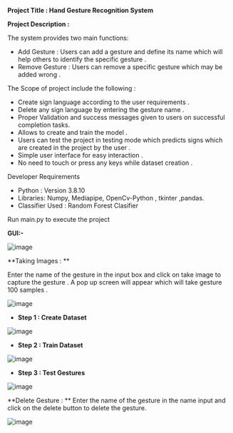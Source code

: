 **Project Title : Hand Gesture Recognition System**

**Project Description :**


The system provides two main functions:

* Add Gesture : Users can add a gesture and define its name which will help others to identify the specific gesture .
* Remove Gesture : Users can remove a specific gesture which may be added wrong .

The Scope of project include the following : 

* Create sign language according to the user requirements .
* Delete any sign language by entering the gesture name .
* Proper Validation and success messages given to users on successful completion tasks.
* Allows to create and train the model .
* Users can test the project in testing mode which predicts signs which are created in the project by the user  .
* Simple user interface for easy interaction .
* No need to touch or press any keys while dataset creation .

Developer Requirements
* Python : Version 3.8.10
* Libraries: Numpy, Mediapipe, OpenCv-Python , tkinter ,pandas.
* Classifier Used : Random Forest Clasifier

Run main.py to execute the project

**GUI:-**

![image](https://github.com/saraswatibalotiya/HandGestureRecognitionSystem/assets/54326277/688564b8-2d5f-465f-86dd-6a0d2b61b140)

**Taking Images : **

Enter the name of the gesture in the input box and click on take image to capture the gesture .
A pop up screen will appear which will take gesture 100 samples .

![image](https://github.com/saraswatibalotiya/HandGestureRecognitionSystem/assets/54326277/e04863da-a4ce-4385-9c2d-95d96e1679d6)


* **Step 1 : Create Dataset**

![image](https://github.com/saraswatibalotiya/HandGestureRecognitionSystem/assets/54326277/1c948520-76fd-434e-a802-5af682f9af5a)

* **Step 2 : Train Dataset**
  
![image](https://github.com/saraswatibalotiya/HandGestureRecognitionSystem/assets/54326277/9efb5046-a4cf-49c7-a002-d0b3c7593723)


* **Step 3 : Test Gestures**

![image](https://github.com/saraswatibalotiya/HandGestureRecognitionSystem/assets/54326277/2576d320-e4ea-4ceb-ab1d-58fdc260ae18)


**Delete Gesture : ** Enter the name of the gesture in the name input and click on the delete button to delete the gesture.

![image](https://github.com/saraswatibalotiya/HandGestureRecognitionSystem/assets/54326277/99619ef1-6177-4ae1-bf4a-4c1135904ae0)







